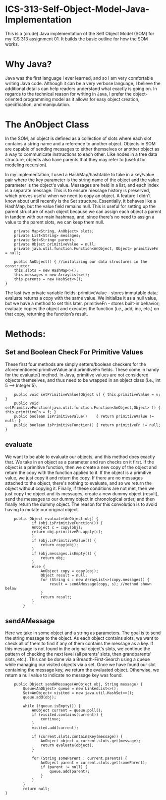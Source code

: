 # ICS-313-Self-Object-Model-Java-Implementation

This is a (crude) Java implementation of the Self Object Model (SOM) for my ICS 313 assignment 01. It builds the basic outline for how the SOM works.

# Why Java?
Java was the first language I ever learned, and so I am very comfortable writing Java code. Although it can be a very verbose language, I believe the additional details can help readers understand what exactly is going on. In regards to the technical reason for writing in Java, I prefer the object-oriented programming model as it allows for easy object creation, specification, and manipulation.

# The AnObject Class
In the SOM, an object is defined as a collection of slots where each slot contains a string name and a reference to another object. Objects in SOM are capable of sending messages to either themselves or another object as a way to communicate instructions to each other. Like nodes in a tree data structure, objects also have parents that they may refer to (useful for modeling recursion).

In my implementation, I used a HashMap/hashtable to take in a key/value pair where the key parameter is the string name of the object and the value parameter is the object's value. Messages are held in a list, and each index is a separate message. This is to ensure message history is preserved, which proves useful when we need to copy an object. A feature I didn't know about until recently is the Set structure. Essentially, it behaves like a HashMap, but the value field remains null. This is useful for setting up the parent structure of each object because we can assign each object a parent in tandem with our main hashmap, and, since there's no need to assign a value to the parent slots, we can keep them null. 

        private Map<String, AnObject> slots;
        private List<String> messages;
        private Set<String> parents;
        private Object primitiveValue = null;
        private java.util.function.Function<AnObject, Object> primitiveFn = null;
        
        public AnObject() { //initalizing our data structures in the constructor
        this.slots = new HashMap<>();
        this.messages = new ArrayList<>();
        this.parents = new HashSet<>();
    }

The last two private variable fields: 
primitiveValue - stores immutable data; evaluate returns a copy with the same value. We initialize it as a null value, but we have a method to set this later.
primitiveFn - stores built-in behavior; evaluate copies the object and executes the function (i.e., add, inc, etc.) on that copy, returning the function’s result.

# Methods:
## Set and Boolean Check For Primitive Values
These first four methods are simply setters/boolean checkers for the aforementioned primitiveValue and primitiveFn fields. These come in handy for the evaluate() method. In Java, primitive values are not considered objects themselves, and thus need to be wrapped in an object class (i.e., int 5 --> Integer 5).

        public void setPrimitiveValue(Object v) { this.primitiveValue = v; }
        public void setPrimitiveFunction(java.util.function.Function<AnObject,Object> f) { this.primitiveFn = f; }
        public boolean isPrimitiveValue()    { return primitiveValue != null; }
        public boolean isPrimitiveFunction() { return primitiveFn != null; }

## evaluate
We want to be able to evaluate our objects, and this method does exactly that. We take in an object as a parameter and run checks on it first. If the object is a primitive function, then we create a new copy of the object and return the copy with the function applied to it. If the object is a primitive value, we just copy it and return the copy. If there are no messages attached to the object, there's nothing to evaluate, and so we return the object without copying it. Finally, if these conditions are not met, then we just copy the object and its messages, create a new dummy object (result), send the messages to our dummy object in chronological order, and then finally return the dummy object. The reason for this convolution is to avoid having to mutate our original object.

        public Object evaluate(AnObject obj) {
                if (obj.isPrimitiveFunction()) {
                AnObject c = copy(obj);
                return obj.primitiveFn.apply(c);
                }
                if (obj.isPrimitiveValue()) {
                    return copy(obj);
                }
                if (obj.messages.isEmpty()) {
                    return obj;
                }
                else {
                    AnObject copy = copy(obj);
                    Object result = null;
                    for (String s : new ArrayList<>(copy.messages)) {
                        result = sendAMessage(copy, s); //method shown below
                    }
                    return result;
                }
            }

## sendAMessage
Here we take in some object and a string as parameters. The goal is to send the string message to the object. As each object contains slots, we want to check all of them to find if any of them contains the message as a key. If this message is not found in the original object's slots, we continue the pattern of checking the next level (all parents' slots, then grandparents' slots, etc.). This can be done via a Breadth-First-Search using a queue while managing our visited objects via a set. Once we have found our slot containing the message key, we return the evaluated object. Otherwise, we return a null value to indicate no message key was found.

        public Object sendAMessage(AnObject obj, String message) {
            Queue<AnObject> queue = new LinkedList<>();
            Set<AnObject> visited = new java.util.HashSet<>();
            queue.add(obj);

            while (!queue.isEmpty()) {
                AnObject current = queue.poll();
                if (visited.contains(current)) {
                    continue;
                }
                visited.add(current);

                if (current.slots.containsKey(message)) {
                    AnObject object = current.slots.get(message);
                    return evaluate(object);
                }

                for (String someParent : current.parents) {
                    AnObject parent = current.slots.get(someParent);
                    if (parent != null) {
                        queue.add(parent);
                    }
                }
            }
            return null;
    }
